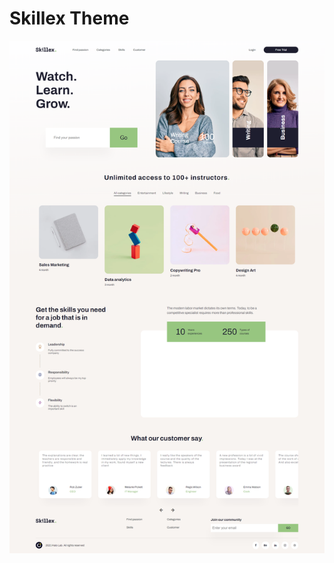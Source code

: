 # Skillex Theme

<img alt="Skillex Theme" src="https://raw.githubusercontent.com/oguzhanuyanik-sr/react-skillex-theme/master/screenshot.png" />
